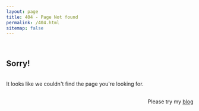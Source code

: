 ```yaml
---
layout: page
title: 404 - Page Not found
permalink: /404.html
sitemap: false
---
```


  <br>
  <h2>Sorry!</h2>
  <br>It looks like we couldn't find the page you're looking for.
  <br>
  <br>
  <p align="right">Please try my <a href="{{ site.baseurl }}/blog/">blog</a></p>




  
 
